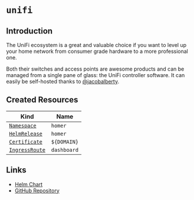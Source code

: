 # `unifi`

## Introduction

The UniFi ecosystem is a great and valuable choice if you want to level up your home network from consumer grade hardware to a more professional one.

Both their switches and access points are awesome products and can be managed from a single pane of glass: the UniFi controller software. It can easily be self-hosted thanks to [@jacobalberty](https://github.com/jacobalberty/unifi-docker).

## Created Resources

| Kind                                | Name           |
| ----------------------------------- | -------------- |
| [`Namespace`][ref-namespace]        | `homer`        |
| [`HelmRelease`][ref-helm-release]   | `homer`        |
| [`Certificate`][ref-certificate]    | `${DOMAIN}`    |
| [`IngressRoute`][ref-ingress-route] | `dashboard`    |

[ref-namespace]: https://kubernetes.io/docs/reference/kubernetes-api/cluster-resources/namespace-v1/
[ref-helm-release]: https://fluxcd.io/docs/components/helm/helmreleases/
[ref-certificate]: https://cert-manager.io/docs/reference/api-docs/#cert-manager.io/v1.Certificate
[ref-ingress-route]: https://doc.traefik.io/traefik/routing/providers/kubernetes-crd/#kind-ingressroute

## Links

- [Helm Chart](https://github.com/k8s-at-home/charts/tree/master/charts/stable/unifi)
- [GitHub Repository](https://github.com/jacobalberty/unifi-docker)

